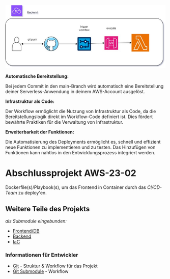 ![Alt text](docs/ci.jpg)

<strong>Automatische Bereitstellung: </strong>

Bei jedem Commit in den main-Branch wird automatisch eine Bereitstellung deiner Serverless-Anwendung in deinem AWS-Account ausgelöst.

<strong>Infrastruktur als Code: </strong>

Der Workflow ermöglicht die Nutzung von Infrastruktur als Code, da die Bereitstellungslogik direkt im Workflow-Code definiert ist. Dies fördert bewährte Praktiken für die Verwaltung von Infrastruktur.

<strong> Erweiterbarkeit der Funktionen: </strong>

Die Automatisierung des Deployments ermöglicht es, schnell und effizient neue Funktionen zu implementieren und zu testen. Das Hinzufügen von Funktionen kann nahtlos in den Entwicklungsprozess integriert werden.


# Abschlussprojekt AWS-23-02

Dockerfile(s)/Playbook(s), um das Frontend in Container durch das *CI/CD-Team* zu deploy'en.


## Weitere Teile des Projekts
*als Submodule eingebunden:*
- [Frontend/DB](https://github.com/ChriZZ2406/Abschlussprojekt-Front-Backend)
- [Backend](https://github.com/BastiWho/Abschlussprojekt_Backend)
- [IaC](https://github.com/ramziatrous/Abschlussprojekt-Terraform-AWS)

### Informationen für Entwickler
- [Git](./git.md) - Struktur & Workflow für das Projekt
- [Git Submodule](./git-submodule.md) - Workflow